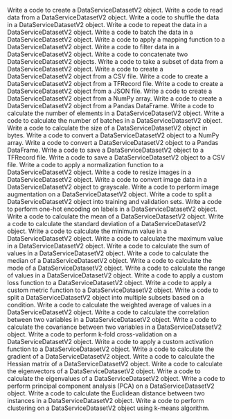 Write a code to create a DataServiceDatasetV2 object.
Write a code to read data from a DataServiceDatasetV2 object.
Write a code to shuffle the data in a DataServiceDatasetV2 object.
Write a code to repeat the data in a DataServiceDatasetV2 object.
Write a code to batch the data in a DataServiceDatasetV2 object.
Write a code to apply a mapping function to a DataServiceDatasetV2 object.
Write a code to filter data in a DataServiceDatasetV2 object.
Write a code to concatenate two DataServiceDatasetV2 objects.
Write a code to take a subset of data from a DataServiceDatasetV2 object.
Write a code to create a DataServiceDatasetV2 object from a CSV file.
Write a code to create a DataServiceDatasetV2 object from a TFRecord file.
Write a code to create a DataServiceDatasetV2 object from a JSON file.
Write a code to create a DataServiceDatasetV2 object from a NumPy array.
Write a code to create a DataServiceDatasetV2 object from a Pandas DataFrame.
Write a code to calculate the number of elements in a DataServiceDatasetV2 object.
Write a code to calculate the number of batches in a DataServiceDatasetV2 object.
Write a code to calculate the size of a DataServiceDatasetV2 object in bytes.
Write a code to convert a DataServiceDatasetV2 object to a NumPy array.
Write a code to convert a DataServiceDatasetV2 object to a Pandas DataFrame.
Write a code to save a DataServiceDatasetV2 object to a TFRecord file.
Write a code to save a DataServiceDatasetV2 object to a CSV file.
Write a code to apply a normalization function to a DataServiceDatasetV2 object.
Write a code to resize images in a DataServiceDatasetV2 object.
Write a code to convert image data in a DataServiceDatasetV2 object to grayscale.
Write a code to perform image augmentation on a DataServiceDatasetV2 object.
Write a code to split a DataServiceDatasetV2 object into training and validation sets.
Write a code to perform one-hot encoding on labels in a DataServiceDatasetV2 object.
Write a code to calculate the mean of a DataServiceDatasetV2 object.
Write a code to calculate the standard deviation of a DataServiceDatasetV2 object.
Write a code to calculate the minimum value in a DataServiceDatasetV2 object.
Write a code to calculate the maximum value in a DataServiceDatasetV2 object.
Write a code to calculate the sum of values in a DataServiceDatasetV2 object.
Write a code to calculate the median of a DataServiceDatasetV2 object.
Write a code to calculate the mode of a DataServiceDatasetV2 object.
Write a code to calculate the range of values in a DataServiceDatasetV2 object.
Write a code to apply a custom loss function to a DataServiceDatasetV2 object.
Write a code to apply a custom metric function to a DataServiceDatasetV2 object.
Write a code to split a DataServiceDatasetV2 object into multiple subsets based on a condition.
Write a code to calculate the weighted average of values in a DataServiceDatasetV2 object.
Write a code to calculate the correlation between two variables in a DataServiceDatasetV2 object.
Write a code to calculate the covariance between two variables in a DataServiceDatasetV2 object.
Write a code to perform k-fold cross-validation on a DataServiceDatasetV2 object.
Write a code to apply a custom activation function to a DataServiceDatasetV2 object.
Write a code to calculate the gradient of a DataServiceDatasetV2 object.
Write a code to calculate the Hessian matrix of a DataServiceDatasetV2 object.
Write a code to calculate the eigenvectors of a DataServiceDatasetV2 object.
Write a code to calculate the eigenvalues of a DataServiceDatasetV2 object.
Write a code to perform principal component analysis (PCA) on a DataServiceDatasetV2 object.
Write a code to calculate the Euclidean distance between two instances in a DataServiceDatasetV2 object.
Write a code to perform clustering on a DataServiceDatasetV2 object using k-means algorithm.